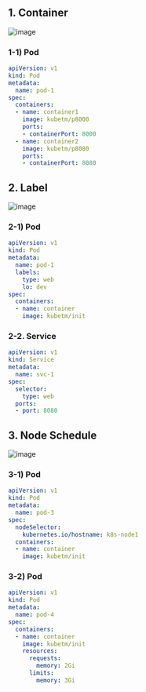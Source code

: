 ## 1. Container
![image](https://github.com/haeyonghahn/k8s-beginner/assets/31242766/8ad63412-906c-4bec-9d0f-6ea2374743c9)

### 1-1) Pod
```yml
apiVersion: v1
kind: Pod
metadata:
  name: pod-1
spec:
  containers:
  - name: container1
    image: kubetm/p8000
    ports:
    - containerPort: 8000
  - name: container2
    image: kubetm/p8080
    ports:
    - containerPort: 8080
```

## 2. Label
![image](https://github.com/haeyonghahn/k8s-beginner/assets/31242766/b971b299-b79f-4f2d-b7f5-9530ca42da1b)

### 2-1) Pod
```yml
apiVersion: v1
kind: Pod
metadata:
  name: pod-1
  labels:
    type: web
    lo: dev
spec:
  containers:
  - name: container
    image: kubetm/init
```
### 2-2. Service
```yml
apiVersion: v1
kind: Service
metadata:
  name: svc-1
spec:
  selector:
    type: web
  ports:
  - port: 8080
```
## 3. Node Schedule
![image](https://github.com/haeyonghahn/k8s-beginner/assets/31242766/afaa8913-f7f3-41c1-bc8d-355e8dabaff8)

### 3-1) Pod
```yml
apiVersion: v1
kind: Pod
metadata:
  name: pod-3
spec:
  nodeSelector:
    kubernetes.io/hostname: k8s-node1
  containers:
  - name: container
    image: kubetm/init
```
### 3-2) Pod
```yml
apiVersion: v1
kind: Pod
metadata:
  name: pod-4
spec:
  containers:
  - name: container
    image: kubetm/init
    resources:
      requests:
        memory: 2Gi
      limits:
        memory: 3Gi
```
